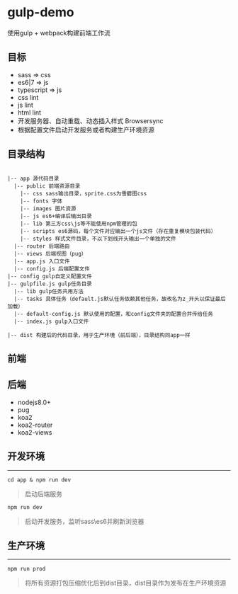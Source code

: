 <!--
 * @Description: In User Settings Edit
 * @Author: your name
 * @Date: 2019-08-30 16:03:24
 * @LastEditTime: 2019-09-17 17:16:14
 * @LastEditors: Please set LastEditors
 -->
 
# gulp-demo
使用gulp + webpack构建前端工作流

## 目标

- sass => css
- es6|7 => js
- typescript => js
- css lint
- js lint
- html lint
- 开发服务器、自动重载、动态插入样式 Browsersync
- 根据配置文件启动开发服务或者构建生产环境资源

## 目录结构
```

|-- app 源代码目录
  |-- public 前端资源目录
    |-- css sass输出目录，sprite.css为雪碧图css
    |-- fonts 字体
    |-- images 图片资源
    |-- js es6+编译后输出目录
    |-- lib 第三方css\js等不能使用npm管理的包
    |-- scripts es6源码，每个文件对应输出一个js文件（存在重复模块包装代码）
    |-- styles 样式文件目录，不以下划线开头输出一个单独的文件
  |-- router 后端路由
  |-- views 后端视图（pug）
  |-- app.js 入口文件
  |-- config.js 后端配置文件
|-- config gulp自定义配置文件
|-- gulpfile.js gulp任务目录
  |-- lib gulp任务共用方法
  |-- tasks 具体任务（default.js默认任务依赖其他任务，故改名为z_开头以保证最后加载）
  |-- default-config.js 默认使用的配置，和config文件夹的配置合并传给任务
  |-- index.js gulp入口文件

|-- dist 构建后的代码目录，用于生产环境（前后端），目录结构同app一样
```

## 前端

## 后端

- nodejs8.0+
- pug
- koa2
- koa2-router
- koa2-views

## 开发环境
---

`cd app & npm run dev`

> 启动后端服务

`npm run dev`

> 启动开发服务，监听sass\es6并刷新浏览器

## 生产环境
---

`npm run prod`

> 将所有资源打包压缩优化后到dist目录，dist目录作为发布在生产环境资源


